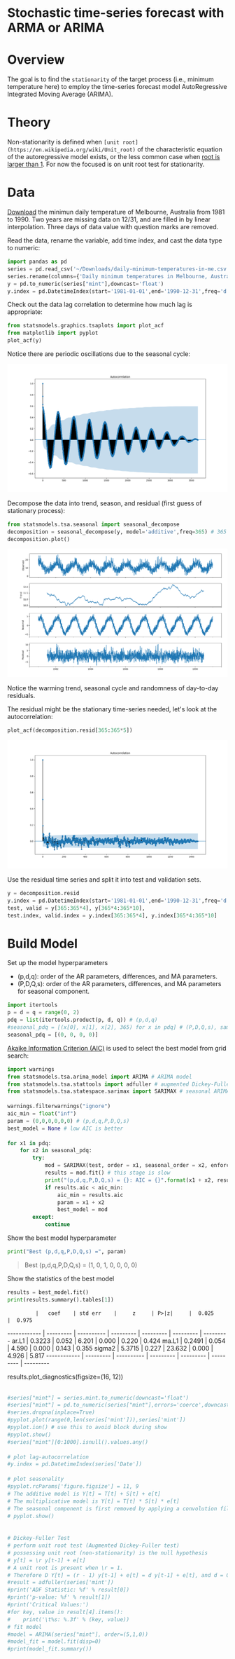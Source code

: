 # Stochastic time-series forecast with ARMA or ARIMA
# Overview
The goal is to find the `stationarity` of the target process (i.e., minimum
temperature here) to employ the time-series forecast model AutoRegressive
Integrated Moving Average (ARIMA).

# Theory
Non-stationarity is defined when `[unit
root](https://en.wikipedia.org/wiki/Unit_root)` of the characteristic equation
of the autoregressive model exists, or the less common case when [root is larger
than 1](https://onlinelibrary.wiley.com/doi/epdf/10.1111/j.1468-2354.2010.00625.x).
For now the focused is on unit root test for stationarity. 

# Data 
[Download](https://datamarket.com/data/set/2324/daily-minimum-temperatures-in-melbourne-australia-1981-1990#!ds=2324&display=line)
the minimun daily temperature of Melbourne, Australia from 1981 to 1990. Two
years are missing data on 12/31, and are filled in by linear interpolation.
Three days of data value with question marks are removed.

Read the data, rename the variable, add time index, and cast the data type to numeric:
```python
import pandas as pd
series = pd.read_csv('~/Downloads/daily-minimum-temperatures-in-me.csv', error_bad_lines=False) 
series.rename(columns={'Daily minimum temperatures in Melbourne, Australia, 1981-1990':'mint'},inplace=True) # rename minimum temp to 'mint'
y = pd.to_numeric(series["mint"],downcast='float')
y.index = pd.DatetimeIndex(start='1981-01-01',end='1990-12-31',freq='d')
```

Check out the data lag correlation to determine how much lag is appropriate:
```python 
from statsmodels.graphics.tsaplots import plot_acf
from matplotlib import pyplot
plot_acf(y)
```

Notice there are periodic oscillations due to the seasonal cycle:
<p align="center">
    <img src="autocorr_orig.png"/>
</p>

Decompose the data into trend, season, and residual (first guess of stationary process):
```python
from statsmodels.tsa.seasonal import seasonal_decompose  
decomposition = seasonal_decompose(y, model='additive',freq=365) # 365 is the sampling freq (N/T) in a period T=year
decomposition.plot()
```
<p align="center">
    <img src="decomp.png"/>
</p>
Notice the warming trend, seasonal cycle and randomness of day-to-day residuals.

The residual might be the stationary time-series needed, let's look at the autocorrelation:
```python
plot_acf(decomposition.resid[365:365*5])
```
<p align="center">
    <img src="autocorr_resid.png"/>
</p>

Use the residual time series and split it into test and validation sets. 
``` python
y = decomposition.resid
y.index = pd.DatetimeIndex(start='1981-01-01',end='1990-12-31',freq='d')
test, valid = y[365:365*4], y[365*4:365*10],
test.index, valid.index = y.index[365:365*4], y.index[365*4:365*10]
```

# Build Model 
Set up the model hyperparameters
  * (p,d,q): order of the AR parameters, differences, and MA parameters.
  * (P,D,Q,s): order of the AR parameters, differences, and MA parameters for seasonal component.
```python
import itertools
p = d = q = range(0, 2)
pdq = list(itertools.product(p, d, q)) # (p,d,q)
#seasonal_pdq = [(x[0], x[1], x[2], 365) for x in pdq] # (P,D,Q,s), sampling freq = 365 
seasonal_pdq = [(0, 0, 0, 0)]
```

[Akaike Information Criterion (AIC)](https://en.wikipedia.org/wiki/Akaike_information_criterion) 
is used to select the best model from grid search: 
```python
import warnings
from statsmodels.tsa.arima_model import ARIMA # ARIMA model
from statsmodels.tsa.stattools import adfuller # augmented Dickey-Fuller test
from statsmodels.tsa.statespace.sarimax import SARIMAX # seasonal ARIMA

warnings.filterwarnings("ignore")
aic_min = float("inf") 
param = (0,0,0,0,0,0) # (p,d,q,P,D,Q,s)
best_model = None # low AIC is better

for x1 in pdq:
    for x2 in seasonal_pdq:
        try:
            mod = SARIMAX(test, order = x1, seasonal_order = x2, enforce_stationarity = False, enforce_invertibility = False)
            results = mod.fit() # this stage is slow 
            print("(p,d,q,P,D,Q,s) = {}: AIC = {}".format(x1 + x2, results.aic))
            if results.aic < aic_min:
                aic_min = results.aic
                param = x1 + x2
                best_model = mod
        except:
            continue
```

Show the best model hyperparameter
```python
print("Best (p,d,q,P,D,Q,s) =", param)
```
> Best (p,d,q,P,D,Q,s) = (1, 0, 1, 0, 0, 0, 0)

Show the statistics of the best model
```python
results = best_model.fit()
print(results.summary().tables[1])
```

             |   coef    | std err    |     z     | P>|z|     |  0.025    |  0.975 
------------ | --------- | ---------- | --------- | --------- | --------- | ---------
ar.L1        |   0.3223  |    0.052   |   6.201   |   0.000   |    0.220  |     0.424
ma.L1        |   0.2491  |    0.054   |   4.590   |   0.000   |    0.143  |     0.355
sigma2       |   5.3715  |    0.227   |  23.632   |   0.000   |    4.926  |     5.817
------------ | --------- | ---------- | --------- | --------- | --------- | ---------

results.plot_diagnostics(figsize=(16, 12))

```python

#series["mint"] = series.mint.to_numeric(downcast='float')
#series["mint"] = pd.to_numeric(series["mint"],errors='coerce',downcast='float')
#series.dropna(inplace=True)
#pyplot.plot(range(0,len(series['mint'])),series['mint'])
#pyplot.ion() # use this to avoid block during show
#pyplot.show()
#series["mint"][0:1000].isnull().values.any()

# plot lag-autocorrelation
#y.index = pd.DatetimeIndex(series['Date'])

# plot seasonality  
#pyplot.rcParams['figure.figsize'] = 11, 9
# The additive model is Y[t] = T[t] + S[t] + e[t]
# The multiplicative model is Y[t] = T[t] * S[t] * e[t]
# The seasonal component is first removed by applying a convolution filter to the data. The average of this smoothed series for each period is the returned seasonal component. 
# pyplot.show()


# Dickey-Fuller Test
# perform unit root test (Augmented Dickey-Fuller test)
# possessing unit root (non-stationarity) is the null hypothesis 
# y[t] = \r y[t-1] + e[t]
# A unit root is present when \r = 1. 
# Therefore D Y[t] = (r - 1) y[t-1] + e[t] = d y[t-1] + e[t], and d = 0 becomes the null hypothesis for Dickey-Fuller test for stationarity test.
#result = adfuller(series['mint'])
#print('ADF Statistic: %f' % result[0])
#print('p-value: %f' % result[1])
#print('Critical Values:')
#for key, value in result[4].items():
#    print('\t%s: %.3f' % (key, value))
# fit model
#model = ARIMA(series["mint"], order=(5,1,0))
#model_fit = model.fit(disp=0)
#print(model_fit.summary())










# parser = lambda x: datetime.strptime(x, '19'+x, '%y %m') 
# series = pd.read_csv('~/Downloads/daily-minimum-temperatures-in-me.csv', error_bad_lines=False, data_parser=parser) 
# data.drop([3650],inplace=True) # remove row 3650
# data = pd.DataFrame.from_csv('~/Downloads/all/application_test.csv')
# print(list(data.columns.values)) # list the column names
# remove rows with at least one nan, can do dropna(axis='columns') to drop the columns with at least one nan, do dropna(inplace=True) for inplace replacement
#data = data.sort_values(by=['AMT_REQ_CREDIT_BUREAU_YEAR','AMT_REQ_CREDIT_BUREAU_QRT','AMT_REQ_CREDIT_BUREAU_MON'], ascending=True)[['AMT_CREDIT','AMT_REQ_CREDIT_BUREAU_MON','AMT_REQ_CREDIT_BUREAU_QRT','AMT_REQ_CREDIT_BUREAU_YEAR']].dropna(axis='rows')
#credit_byyear = data.sort_values(by=['AMT_REQ_CREDIT_BUREAU_YEAR','AMT_REQ_CREDIT_BUREAU_QRT','AMT_REQ_CREDIT_BUREAU_MON'], ascending=True)[['AMT_CREDIT','AMT_REQ_CREDIT_BUREAU_MON','AMT_REQ_CREDIT_BUREAU_QRT','AMT_REQ_CREDIT_BUREAU_YEAR']].dropna(axis='rows')
#credit_byyear['AMT_CREDIT'].plot()
#data["Daily minimum temperatures in Melbourne, Australia, 1981-1990"].plot()
#pyplot.show()
```


# References
* [seasonal ARIMA (SARIMAX)](https://www.statsmodels.org/dev/generated/statsmodels.tsa.statespace.sarimax.SARIMAX.html)
* [SARIMAX.fit() theory](https://www.statsmodels.org/dev/generated/statsmodels.tsa.statespace.sarimax.SARIMAX.fit.html#statsmodels.tsa.statespace.sarimax.SARIMAX.fit)
* [seasonal_decomposition](https://www.statsmodels.org/dev/generated/statsmodels.tsa.seasonal.seasonal_decompose.html)
* [augmented Dickey-Fuller theory](http://support.sas.com/documentation/cdl/en/etsug/63939/HTML/default/viewer.htm#etsug_macros_sect007.htm)
* [minimum temperature data](https://datamarket.com/data/set/2324/daily-minimum-temperatures-in-melbourne-australia-1981-1990#!ds=2324&display=line)
* [reference project (SF crime)](https://github.com/liyenhsu/SF-Crime-Analysis/blob/master/sf_crime_analysis.ipynb?fbclid=IwAR1sqdDd2izosGw6axuYoGei3288ab-lBgvS6LfDyaeJ8IWzFkNmGtm1cZ4)
* [reference project (min T)](https://machinelearningmastery.com/make-sample-forecasts-arima-python/)
* [unit root](https://en.wikipedia.org/wiki/Unit_root)
* [explosive process](https://onlinelibrary.wiley.com/doi/epdf/10.1111/j.1468-2354.2010.00625.x)
* [Akaike information criterion (AIC)](https://en.wikipedia.org/wiki/Akaike_information_criterion)

